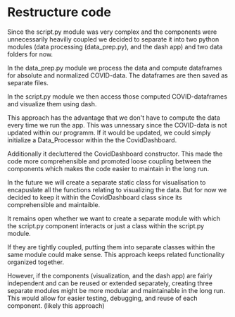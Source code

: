 # Restructure code
Since the script.py module was very complex and the components were unnecessarily heaviliy coupled we
decided to separate it into two python modules (data processing (data_prep.py), and the dash app) 
and two data folders for now.

In the data_prep.py module we process the data and compute dataframes for absolute and normalized COVID-data.
The dataframes are then saved as separate files.

In the script.py module we then access those computed COVID-dataframes and visualize them using dash.

This approach has the advantage that we don't have to compute the data every time we run the app. This was unnessary
since the COVID-data is not updated within our programm. If it would be updated, we could simply initialize a Data_Processor
within the the CovidDashboard.

Additionally it decluttered the CovidDashboard constructor. This made the code more comprehensible and promoted loose coupling 
between the components which makes the code easier to maintain in the long run.

In the future we will create a separate static class for visualisation to encapuslate all the functions relating
to visualizing the data. But for now we decided to keep it within the CovidDashboard class since its comprehensible
and maintaible.

It remains open whether we want to create a separate module with which the script.py component interacts or just a class within the
script.py module. 

If they are tightly coupled, putting them into separate classes within the same module could make sense. 
This approach keeps related functionality organized together.

However, if the components (visualization, and the dash app) are fairly independent and can be reused or extended separately, 
creating three separate modules might be more modular and maintainable in the long run. This would allow for easier testing, debugging,
and reuse of each component. (likely this approach)







